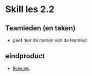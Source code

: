 # Skill les 2.2

## Teamleden (en taken)
- geef hier de namen van de teamled

## eindproduct
- [liveview](https://38404.hosts2.ma-cloud.nl/merge/)
